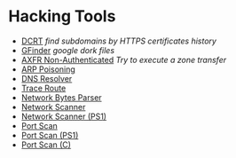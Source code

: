 # Hacking Tools

- [DCRT](./subdomain-by-crt/README.md) _find subdomains by HTTPS certificates history_
- [GFinder](./gfinder/README.md) _google dork files_
- [AXFR Non-Authenticated](./zone-transfer/README.md) _Try to execute a zone transfer_
- [ARP Poisoning](./arp-poisoning/README.md)
- [DNS Resolver](./dns-resolver/README.md)
- [Trace Route](./trace-route/README.md)
- [Network Bytes Parser](./network-bytes-parser/README.md)
- [Network Scanner](./network-scanner/README.md)
- [Network Scanner (PS1)](./network-scanner-ps1/README.md)
- [Port Scan](./port-scan/README.md)
- [Port Scan (PS1)](./port-scan-ps1/README.md)
- [Port Scan (C)](./port-scan-c/README.md)

